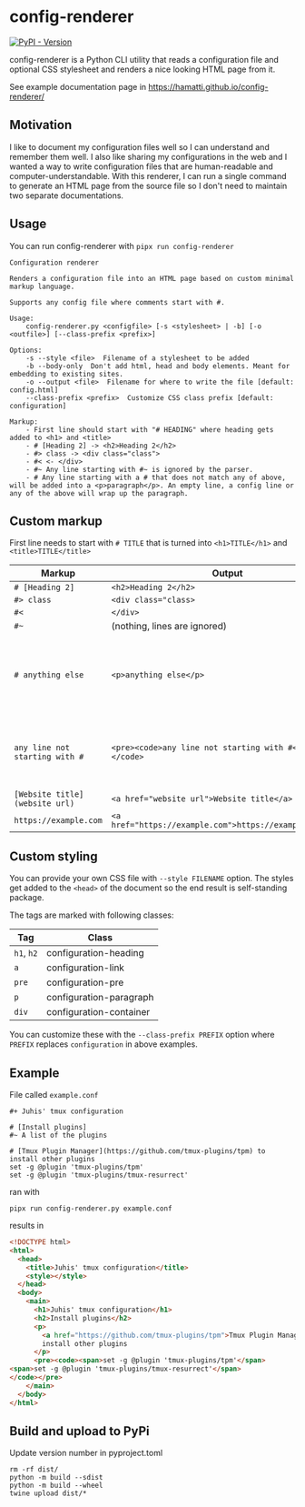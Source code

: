 # config-renderer

[![PyPI - Version](https://img.shields.io/pypi/v/config-renderer)](https://pypi.org/project/config-renderer/)

config-renderer is a Python CLI utility that reads a configuration file and optional CSS stylesheet and renders a nice looking HTML page from it.

See example documentation page in https://hamatti.github.io/config-renderer/

## Motivation

I like to document my configuration files well so I can understand and remember them well. I also like sharing my configurations in the web and I wanted a way to write configuration files that are human-readable and computer-understandable. With this renderer, I can run a single command to generate an HTML page from the source file so I don't need to maintain two separate documentations.

## Usage

You can run config-renderer with `pipx run config-renderer`

```
Configuration renderer

Renders a configuration file into an HTML page based on custom minimal markup language.

Supports any config file where comments start with #.

Usage:
    config-renderer.py <configfile> [-s <stylesheet> | -b] [-o <outfile>] [--class-prefix <prefix>]

Options:
    -s --style <file>  Filename of a stylesheet to be added
    -b --body-only  Don't add html, head and body elements. Meant for embedding to existing sites.
    -o --output <file>  Filename for where to write the file [default: config.html]
    --class-prefix <prefix>  Customize CSS class prefix [default: configuration]

Markup:
    - First line should start with "# HEADING" where heading gets added to <h1> and <title>
    - # [Heading 2] -> <h2>Heading 2</h2>
    - #> class -> <div class="class">
    - #< <- </div>
    - #~ Any line starting with #~ is ignored by the parser.
    - # Any line starting with a # that does not match any of above, will be added into a <p>paragraph</p>. An empty line, a config line or any of the above will wrap up the paragraph.
```

## Custom markup

First line needs to start with `# TITLE` that is turned into `<h1>TITLE</h1>` and `<title>TITLE</title>`

| Markup                         | Output                                                  | Notes                                                              |
| ------------------------------ | ------------------------------------------------------- | ------------------------------------------------------------------ |
| `# [Heading 2]`                | `<h2>Heading 2</h2>`                                    |                                                                    |
| `#> class`                     | `<div class="class>`                                    |                                                                    |
| `#<`                           | `</div>`                                                |                                                                    |
| `#~`                           | (nothing, lines are ignored)                            |                                                                    |
| `# anything else`              | `<p>anything else</p>`                                  | Multiple consecutive lines with # are combined into same paragraph |
| `any line not starting with #` | `<pre><code>any line not starting with #</pre></code>`  | Multiple consecutive lines are combined into same code block       |
| `[Website title](website url)` | `<a href="website url">Website title</a>`               |                                                                    |
| `https://example.com`          | `<a href="https://example.com">https://example.com</a>` |                                                                    |

## Custom styling

You can provide your own CSS file with `--style FILENAME` option. The styles get added to the `<head>` of the document so the end result is self-standing package.

The tags are marked with following classes:

| Tag        | Class                   |
| ---------- | ----------------------- |
| `h1`, `h2` | configuration-heading   |
| `a`        | configuration-link      |
| `pre`      | configuration-pre       |
| `p`        | configuration-paragraph |
| `div`      | configuration-container |

You can customize these with the `--class-prefix PREFIX` option where `PREFIX` replaces `configuration` in above examples.

## Example

File called `example.conf`

```
#+ Juhis' tmux configuration

# [Install plugins]
#~ A list of the plugins

# [Tmux Plugin Manager](https://github.com/tmux-plugins/tpm) to install other plugins
set -g @plugin 'tmux-plugins/tpm'
set -g @plugin 'tmux-plugins/tmux-resurrect'
```

ran with

```
pipx run config-renderer.py example.conf
```

results in

```html
<!DOCTYPE html>
<html>
  <head>
    <title>Juhis' tmux configuration</title>
    <style></style>
  </head>
  <body>
    <main>
      <h1>Juhis' tmux configuration</h1>
      <h2>Install plugins</h2>
      <p>
        <a href="https://github.com/tmux-plugins/tpm">Tmux Plugin Manager</a> to
        install other plugins
      </p>
      <pre><code><span>set -g @plugin 'tmux-plugins/tpm'</span>
<span>set -g @plugin 'tmux-plugins/tmux-resurrect'</span>
</code></pre>
    </main>
  </body>
</html>
```

## Build and upload to PyPi

Update version number in pyproject.toml

```
rm -rf dist/
python -m build --sdist
python -m build --wheel
twine upload dist/*
```
